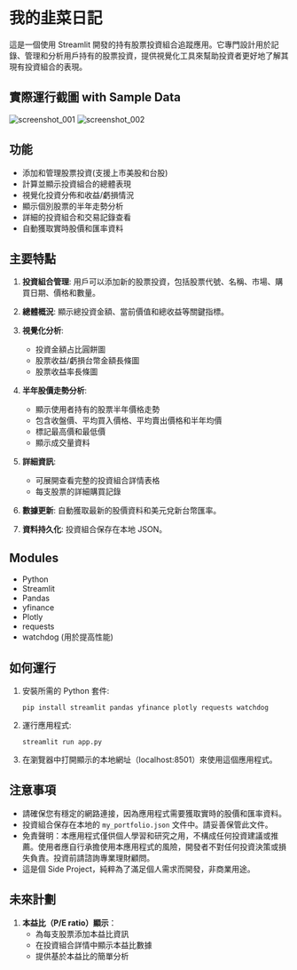 # 我的韭菜日記

這是一個使用 Streamlit 開發的持有股票投資組合追蹤應用。它專門設計用於記錄、管理和分析用戶持有的股票投資，提供視覺化工具來幫助投資者更好地了解其現有投資組合的表現。

## 實際運行截圖 with Sample Data

![screenshot_001](https://github.com/user-attachments/assets/63004469-83a9-4d70-9da0-3d682184bd04)
![screenshot_002](https://github.com/user-attachments/assets/8681516e-6282-4819-bf33-a40159714a0a)

## 功能

- 添加和管理股票投資(支援上市美股和台股)
- 計算並顯示投資組合的總體表現
- 視覺化投資分佈和收益/虧損情況
- 顯示個別股票的半年走勢分析
- 詳細的投資組合和交易記錄查看
- 自動獲取實時股價和匯率資料

## 主要特點

1. **投資組合管理**: 用戶可以添加新的股票投資，包括股票代號、名稱、市場、購買日期、價格和數量。

2. **總體概況**: 顯示總投資金額、當前價值和總收益等關鍵指標。

3. **視覺化分析**:
   - 投資金額占比圓餅圖
   - 股票收益/虧損台幣金額長條圖
   - 股票收益率長條圖

4. **半年股價走勢分析**: 
   - 顯示使用者持有的股票半年價格走勢
   - 包含收盤價、平均買入價格、平均賣出價格和半年均價
   - 標記最高價和最低價
   - 顯示成交量資料

5. **詳細資訊**: 
   - 可展開查看完整的投資組合詳情表格
   - 每支股票的詳細購買記錄

6. **數據更新**: 自動獲取最新的股價資料和美元兌新台幣匯率。

7. **資料持久化**: 投資組合保存在本地 JSON。

## Modules

- Python
- Streamlit
- Pandas
- yfinance
- Plotly
- requests
- watchdog (用於提高性能)

## 如何運行

1. 安裝所需的 Python 套件:
   ```
   pip install streamlit pandas yfinance plotly requests watchdog
   ```

2. 運行應用程式:
   ```
   streamlit run app.py
   ```

3. 在瀏覽器中打開顯示的本地網址（localhost:8501）來使用這個應用程式。

## 注意事項

- 請確保您有穩定的網路連接，因為應用程式需要獲取實時的股價和匯率資料。
- 投資組合保存在本地的 `my_portfolio.json` 文件中。請妥善保管此文件。
- 免責聲明：本應用程式僅供個人學習和研究之用，不構成任何投資建議或推薦。使用者應自行承擔使用本應用程式的風險，開發者不對任何投資決策或損失負責。投資前請諮詢專業理財顧問。
- 這是個 Side Project，純粹為了滿足個人需求而開發，非商業用途。

## 未來計劃

1. **本益比（P/E ratio）顯示**：
   - 為每支股票添加本益比資訊
   - 在投資組合詳情中顯示本益比數據
   - 提供基於本益比的簡單分析
